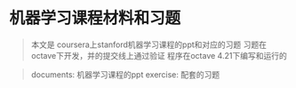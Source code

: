 # 机器学习课程材料和习题

> 本文是 coursera上stanford机器学习课程的ppt和对应的习题
> 习题在octave下开发，并的提交线上通过验证
> 程序在octave 4.21下编写和运行的

> documents: 机器学习课程的ppt
> exercise: 配套的习题
